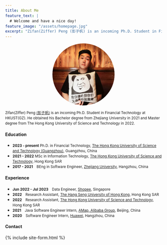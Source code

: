```yaml
---
title: About Me
feature_text: |
  # Welcome and have a nice day!
feature_image: "/assets/homepage.jpg"
excerpt: "Zifan(Ziffer) Peng (彭子帆) is an incoming Ph.D. Student in Financial Technology at HKUST(GZ). He obtained his Bachelor degree from Zhejiang University in 2021 and Master degree from The Hong Kong University of Science and Technology in 2022."
---
```


<img src="/assets/avatar.jpg" style="width:200px;height:200px;border-radius:50%;display: block; margin-left: auto;margin-right: auto; " alt="">

<small>Zifan(Ziffer) Peng [(彭子帆)](https://translate.google.com/?sl=zh-CN&tl=en&text=%E5%BD%AD%E5%AD%90%E5%B8%86&op=translate&hl=zh-CN) is an incoming Ph.D. Student in Financial Technology at HKUST(GZ). He obtained his Bachelor degree from Zhejiang University in 2021 and Master degree from The Hong Kong University of Science and Technology in 2022.</small>

<!-- {% include button.html text="Fork it" icon="github" link="https://github.com/daviddarnes/alembic" color="#0366d6" %} {% include button.html text="Buy me a coffee ☕️" link="https://buymeacoffee.com/daviddarnes#support" color="#f68140" %} {% include button.html text="Tweet it" icon="twitter" link="https://twitter.com/intent/tweet/?url=https://alembic.darn.es&text=Alembic%20-%20A%20Jekyll%20boilerplate%20theme&via=DavidDarnes" color="#0d94e7" %} {% include button.html text="Install Alembic ⚗️" link="https://github.com/daviddarnes/alembic#installation" %} -->
#### Education

- <small>**2023 - present** Ph.D. in Financial Technology, [The Hong Kong University of Science and Technology (Guangzhou)](https://hkust-gz.edu.cn/), Guangzhou, China</small>
- <small>**2021 - 2022** MSc in Information Technology, [The Hong Kong University of Science and Technology](https://hkust.edu.hk/), Hong Kong SAR</small>
- <small>**2017 - 2021**　BEng in Software Engineer, [Zhejiang University](https://www.zju.edu.cn/english/), Hangzhou, China</small>

#### Experience

- <small>**Jun 2022 - Jul 2023**　Data Engineer, [Shopee]('www.shopee.com), Singapore</small>
- <small>**2022**　Research Assistant, [The Hang Seng University of Hong Kong](https://scm.hsu.edu.hk/hk/aboutus/faculty/56), Hong Kong SAR</small>
- <small>**2022**　Research Assistant, [The Hong Kong University of Science and Technology](https://sosc.hkust.edu.hk/people/wenjuan-zheng), Hong Kong SAR</small>
- <small>**2021**　Java Software Engineer Intern, [AMap, Alibaba Group](https://www.alibabagroup.com/), Beijing, China</small>
- <small>**2020**　Software Engineer Intern, [Huawei](https://www.huawei.com/en/), Hangzhou, China</small>

#### Contact
{% include site-form.html %}


<script type="text/javascript" id="clustrmaps" src="//clustrmaps.com/map_v2.js?d=2ben3YzveUZsxGlDN7qE3EglP2r1PUu78IZ4eUw6rFU&cl=ffffff&w=a"></script>